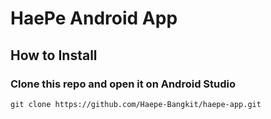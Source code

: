 # HaePe Android App

## How to Install

### Clone this repo and open it on Android Studio

```git
git clone https://github.com/Haepe-Bangkit/haepe-app.git
```
